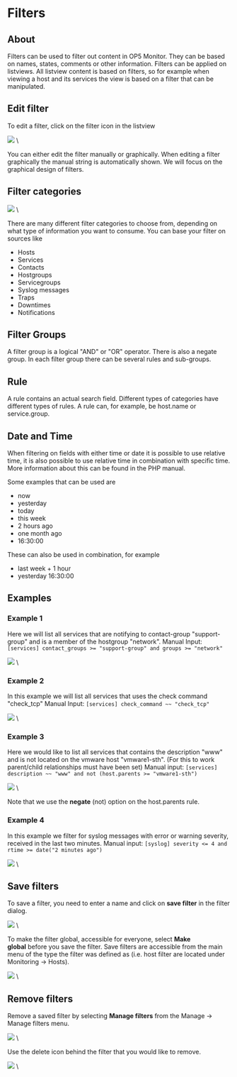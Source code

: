 # Filters

## About

Filters can be used to filter out content in OP5 Monitor. They can be based on names, states, comments or other information.
Filters can be applied on listviews. All listview content is based on filters, so for example when viewing a host and its services the view is based on a filter that can be manipulated.

## Edit filter

To edit a filter, click on the filter icon in the listview

![](images/16482332/18481371.png) \


You can either edit the filter manually or graphically. When editing a filter graphically the manual string is automatically shown. We will focus on the graphical design of filters.

## Filter categories

![](images/16482332/18481372.png) \


There are many different filter categories to choose from, depending on what type of information you want to consume.
You can base your filter on sources like

- Hosts
- Services
- Contacts
- Hostgroups
- Servicegroups
- Syslog messages
- Traps
- Downtimes
- Notifications

## Filter Groups

A filter group is a logical "AND" or "OR" operator. There is also a negate group.
In each filter group there can be several rules and sub-groups.

## Rule

A rule contains an actual search field. Different types of categories have different types of rules. A rule can, for example, be host.name or service.group.

## Date and Time

When filtering on fields with either time or date it is possible to use relative time, it is also possible to use relative time in combination with specific time. More information about this can be found in the PHP manual.

Some examples that can be used are

- now
- yesterday
- today
- this week
- 2 hours ago
- one month ago
- 16:30:00

These can also be used in combination, for example

- last week + 1 hour
- yesterday 16:30:00

## Examples

### Example 1

Here we will list all services that are notifying to contact-group "support-group" and is a member of the hostgroup "network".
Manual Input: `[services] contact_groups >= "support-group" and groups >= "network"`

![](images/16482332/18481373.png) \


### Example 2

In this example we will list all services that uses the check command "check\_tcp"
Manual Input: `[services] check_command ~~ "check_tcp"`

![](images/16482332/18481374.png) \


### Example 3

Here we would like to list all services that contains the description "www" and is not located on the vmware host "vmware1-sth". (For this to work parent/child relationships must have been set)
Manual input: `[services] description ~~ "www" and not (host.parents >= "vmware1-sth")`

![](images/16482332/18481375.png) \


Note that we use the **negate** (not) option on the host.parents rule.

### Example 4

In this example we filter for syslog messages with error or warning severity, received in the last two minutes.
Manual input: `[syslog] severity <= 4 and rtime >= date("2 minutes ago")`

![](images/16482332/18481376.png) \


## Save filters

To save a filter, you need to enter a name and click on **save filter** in the filter dialog.

![](images/16482332/18481377.png) \


To make the filter global, accessible for everyone, select **Make global** before you save the filter.
Save filters are accessible from the main menu of the type the filter was defined as (i.e. host filter are located under Monitoring -\> Hosts).

![](images/16482332/18481378.png) \


## Remove filters

Remove a saved filter by selecting **Manage filters** from the Manage -\> Manage filters menu.

![](images/16482332/18481379.png) \


Use the delete icon behind the filter that you would like to remove.

![](images/16482332/18481385.png) \


